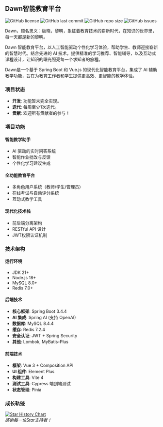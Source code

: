 ## Dawn智能教育平台

![GitHub license](https://img.shields.io/github/license/jetyu/dawn?style=flat-square)
![GitHub last commit](https://img.shields.io/github/last-commit/jetyu/dawn)
![GitHub repo size](https://img.shields.io/github/repo-size/jetyu/dawn)
![GitHub issues](https://img.shields.io/github/issues/jetyu/dawn)

Dawn，顾名思义：破晓，黎明，象征着教育技术的崭新时代，在知识的世界里，每一天都是新的黎明。

Dawn 智能教育平台，以人工智能驱动个性化学习体验，帮助学生、教师迎接崭新的智慧时代。结合先进的 AI 技术，提供精准的学习推荐、智能辅导，以及互动式课程设计，让知识的曙光照亮每一个求知者的旅程。

Dawn是一个基于 Spring Boot 和 Vue.js 的现代化智能教育平台，集成了 AI 辅助教学功能，旨在为教育工作者和学生提供更高效、更智能的教学体验。

### 项目状态
- **开发**: 功能暂未完全实现。
- **迭代**: 每周至少1次迭代。
- **贡献**: 欢迎所有贡献者的参与！

### 项目功能

#### 智能教学助手
- AI 驱动的实时问答系统
- 智能作业批改与反馈
- 个性化学习建议生成

#### 全功能教育平台
- 多角色用户系统（教师/学生/管理员）
- 在线考试与自动评分系统
- 互动式教学工具

#### 现代化技术栈
- 前后端分离架构
- RESTful API 设计
- JWT权限认证机制

### 技术架构

#### 运行环境
- JDK 21+
- Node.js 18+
- MySQL 8.0+
- Redis 7.0+
  
#### 后端技术
- **核心框架**: Spring Boot 3.4.4
- **AI 集成**: Spring AI (支持 OpenAI)
- **数据库**: MySQL 8.4.4
- **缓存**: Redis 7.2.4
- **安全认证**: JWT + Spring Security
- **其他**: Lombok, MyBatis-Plus

#### 前端技术
- **框架**: Vue 3 + Composition API
- **UI 组件**: Element Plus
- **构建工具**: Vite 4
- **测试工具**: Cypress 端到端测试
- **状态管理**: Pinia

### 成长轨迹  
[![Star History Chart](https://api.star-history.com/svg?repos=jetyu/Dawn)](https://star-history.com/#jetyu/Dawn)  
*感谢每一位Star支持者！*

